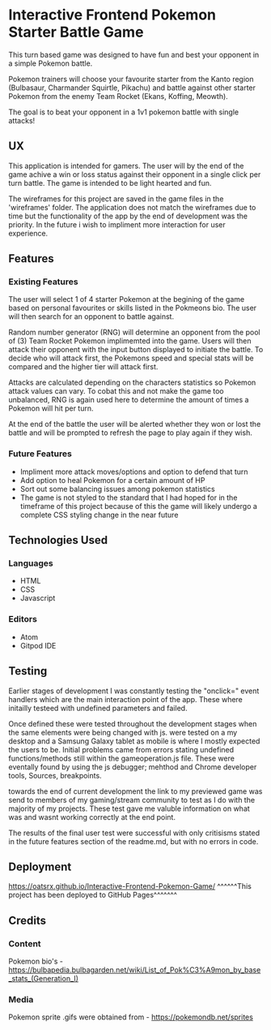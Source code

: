 # Interactive Frontend Pokemon Starter Battle Game

This turn based game was designed to have fun and best your opponent in a simple Pokemon 
battle.

Pokemon trainers will choose your favourite starter from the Kanto region 
(Bulbasaur, Charmander Squirtle, Pikachu) and battle against other starter Pokemon from 
the enemy Team Rocket (Ekans, Koffing, Meowth).

The goal is to beat your opponent in a 1v1 pokemon battle with single attacks!

## UX

This application is intended for gamers. The user will by the end of the game achive a win 
or loss status against their opponent in a single click per turn battle. The game is intended
to be light hearted and fun.

The wireframes for this project are saved in the game files in the 'wireframes' folder. 
The application does not match the wireframes due to time but the functionality of the app by
the end of development was the priority. In the future i wish to impliment more interaction
for user experience. 

## Features

### Existing Features
The user will select 1 of 4 starter Pokemon at the begining of the game based on personal
favourites or skills listed in the Pokmeons bio. The user will then search for an opponent 
to battle against.

Random number generator (RNG) will determine an opponent from the pool of (3) Team Rocket
Pokemon implimemted into the game. Users will then attack their opponent with the input 
button displayed to initiate the battle. To decide who will attack first, the Pokemons speed
and special stats will be compared and the higher tier will attack first. 

Attacks are calculated depending on the characters statistics so Pokemon attack values can 
vary. To cobat this and not make the game too unbalanced, RNG is again used here to determine
the amount of times a Pokemon will hit per turn. 

At the end of the battle the user will be alerted whether they won or lost the battle and 
will be prompted to refresh the page to play again if they wish.

### Future Features
- Impliment more attack moves/options and option to defend that turn
- Add option to heal Pokemon for a certain amount of HP
- Sort out some balancing issues among pokemon statistics
- The game is not styled to the standard that I had hoped for in the timeframe of this 
  project because of this the game will likely undergo a complete CSS styling change in the
  near future

## Technologies Used

### Languages
- HTML
- CSS
- Javascript

### Editors
- Atom
- Gitpod IDE 

## Testing

Earlier stages of development I was constantly testing the "onclick=" event handlers which 
are the main interaction point of the app. These where initailly testeed with undefined 
parameters and failed.

Once defined these were tested throughout the development stages when the same elements were
being changed with js.  were tested on a my desktop and a Samsung Galaxy tablet as
mobile is where I mostly expected the users to be. Initial problems came from errors stating 
undefined functions/methods still within the gameoperation.js file. These were eventally 
found by using the js debugger; mehthod and Chrome developer tools, Sources, breakpoints.   

towards the end of current development the link to my previewed game was send to members of
my gaming/stream community to test as I do with the majority of my projects. These test gave
me valuble information on what was and wasnt working correctly at the end point. 

The results of the final user test were successful with only critisisms stated in the future
features section of the readme.md, but with no errors in code. 

## Deployment

https://oatsrx.github.io/Interactive-Frontend-Pokemon-Game/
^^^^^^This project has been deployed to GitHub Pages^^^^^^^

## Credits

### Content
Pokemon bio's - https://bulbapedia.bulbagarden.net/wiki/List_of_Pok%C3%A9mon_by_base_stats_(Generation_I)

### Media
Pokemon sprite .gifs were obtained from - https://pokemondb.net/sprites
